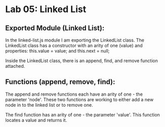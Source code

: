 # Lab 05: Linked List

## Exported Module (Linked List):

 In the linked-list.js module I am exporting the LinkedList class. The LinkedList class has a constructor with an arity of one (value) and properties: this.value = value; and this.next = null;

Inside the LinkedList class, there is an append, find, and remove function attached.

## Functions (append, remove, find):

The append and remove functions each have an arity of one - the parameter 'node'.
These two functions are working to either add a new node in to the linked list or to remove one. 

The find function has an arity of one - the parameter 'value'.
This function locates a value and returns it. 